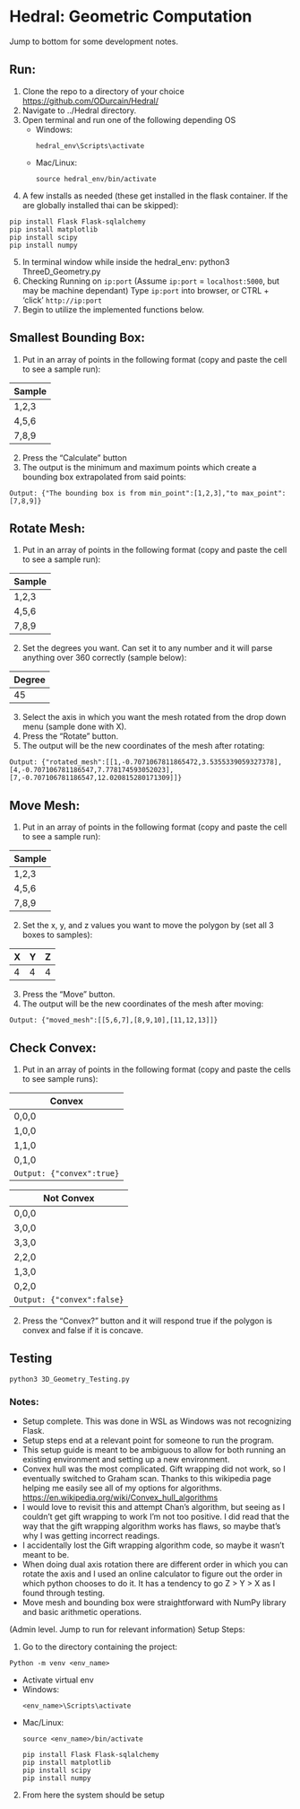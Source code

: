 # Hedral: Geometric Computation

Jump to bottom for some development notes.

## Run:
1. Clone the repo to a directory of your choice https://github.com/ODurcain/Hedral/ 
2. Navigate to ../Hedral directory. 
3. Open terminal and run one of the following depending OS
   * Windows:
     ```
     hedral_env\Scripts\activate
     ```
   * Mac/Linux:
     ```
     source hedral_env/bin/activate
     ```
4. A few installs as needed (these get installed in the flask container. If the are globally installed thai can be skipped):
```
pip install Flask Flask-sqlalchemy
pip install matplotlib
pip install scipy
pip install numpy
```
5. In terminal window while inside the hedral_env: python3 ThreeD_Geometry.py
6. Checking Running on `ip:port` (Assume `ip:port` = `localhost:5000`, but may be machine dependant)
Type `ip:port` into browser, or CTRL + ‘click’ `http://ip:port`
7. Begin to utilize the implemented functions below.

## Smallest Bounding Box:
1. Put in an array of points in the following format (copy and paste the cell to see a sample run):
   
| Sample |
| ------ |
| 1,2,3  |
| 4,5,6  |
| 7,8,9  |

2. Press the “Calculate” button
3. The output is the minimum and maximum points which create a bounding box extrapolated from said points:

`Output: {"The bounding box is from min_point":[1,2,3],"to max_point":[7,8,9]}`

## Rotate Mesh:
1. Put in an array of points in the following format (copy and paste the cell to see a sample run): 

| Sample |
| ------ |
| 1,2,3  |
| 4,5,6  |
| 7,8,9  |


2. Set the degrees you want. Can set it to any number and it will parse anything over 360 correctly (sample below):
   
| Degree |
| ------ |
| 45     |

3. Select the axis in which you want the mesh rotated from the drop down menu (sample done with X).
4. Press the “Rotate” button.
5. The output will be the new coordinates of the mesh after rotating:

`Output: {"rotated_mesh":[[1,-0.7071067811865472,3.5355339059327378],[4,-0.707106781186547,7.778174593052023],[7,-0.707106781186547,12.020815280171309]]}`
	
## Move Mesh:
1. Put in an array of points in the following format (copy and paste the cell to see a sample run): 

| Sample |
| ------ |
| 1,2,3  |
| 4,5,6  |
| 7,8,9  |

2. Set the x, y, and z values you want to move the polygon by (set all 3 boxes to samples):
   
|    X   |   Y   |   Z   |
| ------ | ----- | ----- |
|    4   |   4   |   4   |

3. Press the “Move” button.
4. The output will be the new coordinates of the mesh after moving:

`Output: {"moved_mesh":[[5,6,7],[8,9,10],[11,12,13]]}`

## Check Convex:
1. Put in an array of points in the following format (copy and paste the cells to see sample runs):

| Convex  |
| ------- |
| 0,0,0   |
| 1,0,0   |
| 1,1,0   |
| 0,1,0   |
|`Output: {"convex":true}`|

| Not Convex  |
| ------- |
| 0,0,0   |
| 3,0,0   |
| 3,3,0   |
| 2,2,0   |
| 1,3,0   |
| 0,2,0   |
|`Output: {"convex":false}`|

2. Press the “Convex?” button and it will respond true if the polygon is convex and false if it is concave.

## Testing

```
python3 3D_Geometry_Testing.py
```

### Notes:

* Setup complete. This was done in WSL as Windows was not recognizing Flask.
* Setup steps end at a relevant point for someone to run the program.
* This setup guide is meant to be ambiguous to allow for both running an existing environment and setting up a new environment.
* Convex hull was the most complicated. Gift wrapping did not work, so I eventually switched to Graham scan. Thanks to this wikipedia page helping me easily see all of my options for algorithms. https://en.wikipedia.org/wiki/Convex_hull_algorithms
* I would love to revisit this and attempt Chan’s algorithm, but seeing as I couldn’t get gift wrapping to work I’m not too positive. I did read that the way that the gift wrapping algorithm works has flaws, so maybe that’s why I was getting incorrect readings. 
* I accidentally lost the Gift wrapping algorithm code, so maybe it wasn’t meant to be. 
* When doing dual axis rotation there are different order in which you can rotate the axis and I used an online calculator to figure out the order in which python chooses to do it. It has a tendency to go Z > Y > X as I found through testing.
* Move mesh and bounding box were straightforward with NumPy library and basic arithmetic operations.

(Admin level. Jump to run for relevant information)
Setup Steps:
1. Go to the directory containing the project:
```
Python -m venv <env_name>
```
- Activate virtual env
- Windows:
  ```
  <env_name>\Scripts\activate
  ```
- Mac/Linux:
  ```
  source <env_name>/bin/activate
  ```
  ```
  pip install Flask Flask-sqlalchemy
  pip install matplotlib
  pip install scipy
  pip install numpy
  ```
2. From here the system should be setup
